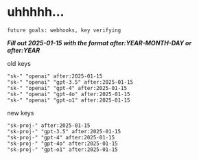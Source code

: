 # uhhhhh...

`future goals: webhooks, key verifying`



***Fill out 2025-01-15 with the format after:YEAR-MONTH-DAY or after:YEAR***

old keys
```
"sk-" "openai" after:2025-01-15
"sk-" "openai" "gpt-3.5" after:2025-01-15
"sk-" "openai" "gpt-4" after:2025-01-15
"sk-" "openai" "gpt-4o" after:2025-01-15
"sk-" "openai" "gpt-o1" after:2025-01-15
```

new keys
```
"sk-proj-" after:2025-01-15
"sk-proj-" "gpt-3.5" after:2025-01-15
"sk-proj-" "gpt-4" after:2025-01-15
"sk-proj-" "gpt-4o" after:2025-01-15
"sk-proj-" "gpt-o1" after:2025-01-15
```
